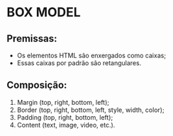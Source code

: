 # BOX MODEL

## Premissas:
 - Os elementos HTML são enxergados como caixas;
 - Essas caixas por padrão são retangulares.

## Composição:
 1. Margin (top, right, bottom, left);
 2. Border (top, right, bottom, left, style, width, color);
 3. Padding (top, right, bottom, left);
 4. Content (text, image, video, etc.).